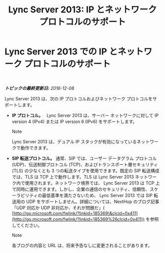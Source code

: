 ﻿---
title: 'Lync Server 2013: IP とネットワーク プロトコルのサポート'
TOCTitle: IP とネットワーク プロトコルのサポート
ms:assetid: b0cffb10-3478-445c-89c7-8cb8b5027424
ms:mtpsurl: https://technet.microsoft.com/ja-jp/library/Gg412848(v=OCS.15)
ms:contentKeyID: 48273293
ms.date: 12/10/2016
mtps_version: v=OCS.15
ms.translationtype: HT
---

# Lync Server 2013 での IP とネットワーク プロトコルのサポート

 

_**トピックの最終更新日:** 2016-12-08_

Lync Server 2013 は、次の IP プロトコルおよびネットワーク プロトコルをサポートします。

  - **IP プロトコル。**   Lync Server 2013 は、サーバー ネットワークに対して IP version 4 (IPv4) または IP version 6 (IPv6) をサポートします。
    
    > [!NOTE]
    > Lync Server 2013 は、デュアル IP スタックが有効になっているネットワークで動作できます。


  - **SIP 転送プロトコル。** 通常、SIP では、ユーザー データグラム プロトコル (UDP)、伝送制御プロトコル (TCP)、およびトランスポート層セキュリティ (TLS) の少なくとも 3 つの転送タイプを使用できます。既定の SIP 転送構成では、TLS は TCP 上で動作します。TLS は Lync Server 2013 ネットワーク内で使用されます。ネットワーク境界では、 Lync Server 2013 は TCP 上で同時に運用できます。しかし、企業の通信のセキュリティ、信頼性、スケーラビリティの最低基準を満たさないため、 Lync Server 2013 では SIP 転送用の UDP をサポートしません。詳細については、NextHop のブログ記事「UDP 対応か UDP 非対応か、それが問題だ」( [http://go.microsoft.com/fwlink/?linkid=185369\&clcid=0x411](http://go.microsoft.com/fwlink/?linkid=185369%26clcid=0x411)) を参照してください。
    
    > [!NOTE]
    > 各ブログの内容と URL は、将来予告なしに変更されることがあります。


